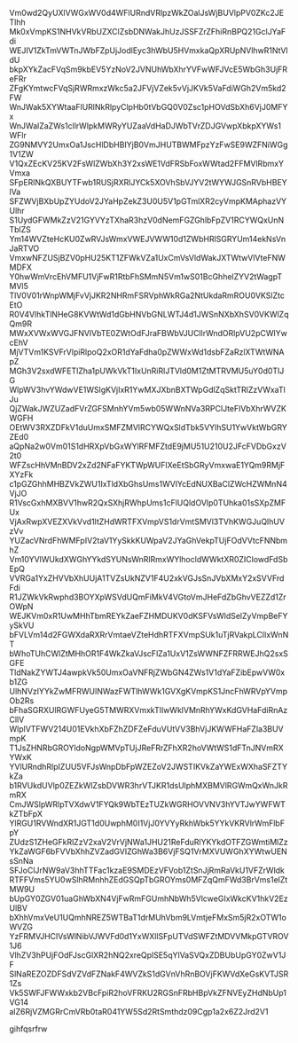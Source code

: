 Vm0wd2QyUXlVWGxWV0d4WFlURndVRlpzWkZOalJsWjBUVlpPV0ZKc2JETlhh
Mk0xVmpKS1NHVkVRbUZXClZsbDNWakJhUzJSSFZrZFhiRnBPQ21GclJYaFdi
WEJIV1ZkTmVWTnJWbFZpUjJodlEyc3hWbU5HVmxkaQpXRUpNVlhwR1NtVldU
bkpXYkZacFVqSm9kbEV5YzNoV2JVNUhWbXhrYVFwWFJVcE5WbGh3UjFReFRr
ZFgKYmtwcFVqSjRWRmxzWkc5a2JFVjVZek5vVjJKVk5VaFdiWGh2Vm5kd2FW
WnJWak5XYWtaaFlURlNkRlpyClpHb0tVbGQ0V0Zsc1pHOVdSbXh6VjJ0MFYx
WnJWalZaZWs1cllrWlpkMWRyYUZaaVdHaDJWbTVrZDJGVwpXbkpXYWs1WFlr
ZG9NMVY2UmxOa1JscHlDbHBIYjB0VmJHUTBWMFpzYzFwSE9WZFNiWGg1V1ZW
V1QxZEcKV25KV2FsWlZWbXh3Y2xsWE1VdFRSbFoxWWtad2FFMVlRbmxYVmxa
SFpERlNkQXBUYTFwb1RUSjRXRlJYCk5XOVhSbVJYV2tWYWJGSnRVbHBEYlVa
SFZWVjBXbUpZYUdoV2JYaHpZekZ3U0U5V1pGTmlXR2cyVmpKMAphazVYUlhr
S1UydGFWMkZzV21GYVYzTXhaR3hzV0dNemFGZGhlbFpZV1RCYWQxUnNTblZS
Ym14WVZteHcKU0ZwRVJsWmxVWEJVWW10d1ZWbHRlSGRYUm14ekNsVnJaRTVO
VmxwNFZUSjBZV0pHU25KT1ZFWkVZa1UxCmVsVldWakJXTWtwVlVteFNWMDFX
Y0hwWmVrcEhVMFU1VjFwR1RtbFhSMmN5Vm1wS01BcGhhelZYV2tWagpTMVl5
TlV0V01rWnpWMjFvVjJKR2NHRmFSRVphWkRGa2NtUkdaRmROU0VKSlZtcEtO
R0V4VlhkTlNHeG8KVWtWd1dGbHNVbGNLWTJ4d1JWSnNXbXhSV0VKWlZqQm9R
MWxXVWxWVGJFNVlVbTE0ZWtOdFJraFBWbVJUCllrWndORlpVU2pCWlYwcEhV
MjVTVm1KSVFrVlpiRlpoQ2xOR1dYaFdha0pZWWxWd1dsbFZaRzlXTWtWNApZ
MGh3V2sxdWFETlZha1pUWkVkT1IxUnRiRlJTVld0M1ZtMTRVMU5uY0d0TlJG
WlpWV3hvYWdwVE1WSlgKVjIxR1YwMXJXbnBXTWpGdlZqSktTRlZzVWxaTlJu
QjZWakJWZUZadFVrZGFSMnhYVm5wb05WWnNVa3RPClJteFlVbXhrWVZKWGFH
OEtWV3RXZDFkV1duUmxSMFZMVlRCYWQxSldTbk5VYlhSU1YwVktWbGRYZEd0
aQpNa2w0Vm01S1dHRXpVbGxWYlRFMFZtdE9jMU51U210U2JFcFVDbGxzV2t0
WFZscHhVMnBDV2xZd2NFaFYKTWpWUFlXeEtSbGRyVmxwaE1YQm9RMjFXYzFk
c1pGZGhhMHBZVkZWU1IxTldXbGhsUms1WVlYcEdNUXBaClZWcHZWMnN4VjJO
R1VscGxhMXBVV1hwR2QxSXhjRWhpUms1cFlUQldOVlp0TUhka01sSXpZMFUx
VjAxRwpXVEZXVkVvd1ltZHdWRTFXVmpVS1drVmtSMVl3TVhKWGJuQlhUVzVv
YUZacVNrdFhWMFpIV2taV1YySkkKUWpaV2JYaGhVekpTUjFOdVVtcFNNbmhZ
Vm10YVlWUkdXWGhYYkdSYUNsWnRlRmxWYlhocldWWktXR0ZIClowdFdSbEpQ
VVRGa1YxZHVVbXhUUjA1TVZsUkNZV1F4U2xkVGJsSnJVbXMxY2xSVVFrdFdi
R1JZWkVkRwphd3BOYXpWSVdUQmFiMkV4VGtoVmJHeFdZbGhvVEZZd1ZrOWpN
WEJKVm0xR1UwMHhTbmREYkZaeFZHMDUKV0dKSFVsWldSelZyVmpBeFYySkVU
bFVLVm14d2FGWXdaRXRrVmtaeVZteHdhRTFXVmpSUk1uTjRVakpLClIxWnNT
bWhoTUhCWlZtMHhOR1F4WkZkaVJscFlZa1UxV1ZsWWNFZFRRWEJhQ2sxSGFE
TldNakZYWTJ4awpkVk50UmxOaVNFRjZWbGN4ZWs1V1dYaFZibEpwVW0xb1ZG
UlhNVzlYYkZwMFRWUlNWazFWTlhWWk1GVXgKVmpKS1JncFhWRVpYVmpOb2Rs
bFhaSGRXUlRGWFUyeG5TMWRXVmxkTlIwWklVMnRhYWxKdGVHaFdiRnAzCllV
WlplVTFWV214U01EVkhXbFZhZDFZeFduVUtVV3BhVjJKWWFHaFZla3BUVmpK
T1JsZHNRbGROYldoNgpWMVpTUjJReFRrZFhXR2hoVWtWS1dFTnJNVmRXYWxK
YVlURndhRlpIZUU5VFJsWnpDbFpWZEZoV2JWSTIKVkZaYWExWXhaSFZTYkZa
b1RVUkdUVlp0ZEZkWlZsbDVWR3hrVTJKR1dsUlphMXBMVlRGWmQxWnJkRmRX
CmJWSlpWRlpTVXdwV1FYQk9WbTEzTUZkWGRHOVVNV3hYVTJwYWFWTkZTbFpX
YlRGU1RVWndXR1JGT1d0UwphM0I1VjJ0YVYyRkhWbk5YYkVKRVlrWmFlbFpY
ZUdzS1ZHeGFkRlZzV2xaV2VrVjNWa1JHU21ReFduRlYKYkdOTFZGWmtiMlZz
YkZaWGF6bFVVbXhhZVZadGVIZGhWa3B6VjFSQ1VrMXVUWGhXYWtwUENsSnNa
SFJoClJrNW9aV3hhTTFac1kzaE9SMDEzVFVob1ZtSnJjRmRaVkU1VFZrWldk
RTFFVms5YU0wSlhRMnhhZEdGSQpTbGROYms0MFZqQmFWd3BrVms1elZtMW9U
bUpGY0ZGV01uaGhWbXN4VjFwRmFGUmhNbWh5VlcweGIxWkcKV1hkV2EzUlBV
bXhhVmxVeU1UQmhNREZ5WTBaT1drMUhVbm9LVmtjeFMxSm5jR2xOTW1oWVZG
YzFRMVJHClVsWlNibVJWVFd0d1YxWXllSFpUTVdSWFZtMDVVMkpGTVROV1J6
VlhZV3hPUjFOdFJscGlXR2hNQ2xreQplSE5qYlVaSVQxZDBUbUpGY0ZwV1JF
SlNaREZOZDFSdVZVdFZNakF4WVZkS1dGVnVhRnBOVjFKWVdXeGsKVTJSR1Zs
Vk5SWFJFWWxkb2VBcFpiR2hoVFRKU2RGSnFRbHBpVkZFNVEyZHdNbUp1VG14
alZ6RjVZMGRrCmVRb0taR041YW5Sd2RtSmthdz09Cgp1a2x6Z2Jrd2V1

gihfqsrfrw